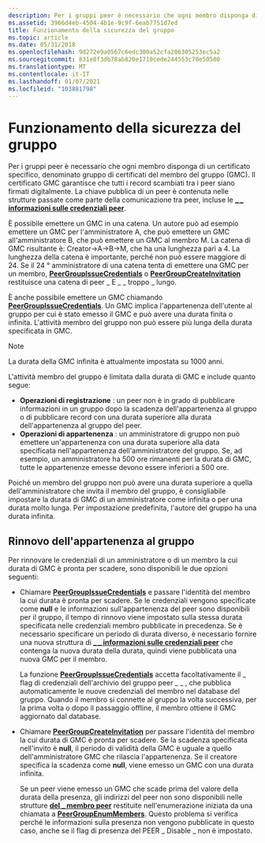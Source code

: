 ```yaml
---
description: Per i gruppi peer è necessario che ogni membro disponga di un certificato specifico, denominato gruppo di certificati del membro del gruppo (GMC).
ms.assetid: 3966d4eb-4504-4b1e-9c9f-6eab7751d7ed
title: Funzionamento della sicurezza del gruppo
ms.topic: article
ms.date: 05/31/2018
ms.openlocfilehash: 9d272e9a0567c6edc300a52cfa206305253ec5a2
ms.sourcegitcommit: 831e8f3db78ab820e1710cede244553c70e50500
ms.translationtype: MT
ms.contentlocale: it-IT
ms.lasthandoff: 01/07/2021
ms.locfileid: "103881798"
---
```

# <a name="how-group-security-works"></a>Funzionamento della sicurezza del gruppo

Per i gruppi peer è necessario che ogni membro disponga di un certificato specifico, denominato gruppo di certificati del membro del gruppo (GMC). Il certificato GMC garantisce che tutti i record scambiati tra i peer siano firmati digitalmente. La chiave pubblica di un peer è contenuta nelle strutture passate come parte della comunicazione tra peer, incluse le [**\_ \_ informazioni sulle credenziali peer**](/windows/desktop/api/P2P/ns-p2p-peer_credential_info).

È possibile emettere un GMC in una catena. Un autore può ad esempio emettere un GMC per l'amministratore A, che può emettere un GMC all'amministratore B, che può emettere un GMC al membro M. La catena di GMC risultante è: Creator->A->B->M, che ha una lunghezza pari a 4. La lunghezza della catena è importante, perché non può essere maggiore di 24. Se il 24 ° amministratore di una catena tenta di emettere una GMC per un membro, [**PeerGroupIssueCredentials**](/windows/desktop/api/P2P/nf-p2p-peergroupissuecredentials) o [**PeerGroupCreateInvitation**](/windows/desktop/api/P2P/nf-p2p-peergroupcreateinvitation) restituisce una catena di peer \_ E \_ \_ troppo \_ lungo.

È anche possibile emettere un GMC chiamando [**PeerGroupIssueCredentials**](/windows/desktop/api/P2P/nf-p2p-peergroupissuecredentials). Un GMC implica l'appartenenza dell'utente al gruppo per cui è stato emesso il GMC e può avere una durata finita o infinita. L'attività membro del gruppo non può essere più lunga della durata specificata in GMC.

> [!Note]  
> La durata della GMC infinita è attualmente impostata su 1000 anni.

 

L'attività membro del gruppo è limitata dalla durata di GMC e include quanto segue:

-   **Operazioni di registrazione** : un peer non è in grado di pubblicare informazioni in un gruppo dopo la scadenza dell'appartenenza al gruppo o di pubblicare record con una durata superiore alla durata dell'appartenenza al gruppo del peer.
-   **Operazioni di appartenenza** : un amministratore di gruppo non può emettere un'appartenenza con una durata superiore alla data specificata nell'appartenenza dell'amministratore del gruppo. Se, ad esempio, un amministratore ha 500 ore rimanenti per la durata di GMC, tutte le appartenenze emesse devono essere inferiori a 500 ore.

Poiché un membro del gruppo non può avere una durata superiore a quella dell'amministratore che invita il membro del gruppo, è consigliabile impostare la durata di GMC di un amministratore come infinita o per una durata molto lunga. Per impostazione predefinita, l'autore del gruppo ha una durata infinita.

## <a name="renewing-group-membership"></a>Rinnovo dell'appartenenza al gruppo

Per rinnovare le credenziali di un amministratore o di un membro la cui durata di GMC è pronta per scadere, sono disponibili le due opzioni seguenti:

-   Chiamare [**PeerGroupIssueCredentials**](/windows/desktop/api/P2P/nf-p2p-peergroupissuecredentials) e passare l'identità del membro la cui durata è pronta per scadere. Se le credenziali vengono specificate come **null** e le informazioni sull'appartenenza del peer sono disponibili per il gruppo, il tempo di rinnovo viene impostato sulla stessa durata specificata nelle credenziali membro pubblicate in precedenza. Se è necessario specificare un periodo di durata diverso, è necessario fornire una nuova struttura di [**\_ \_ informazioni sulle credenziali peer**](/windows/desktop/api/P2P/ns-p2p-peer_credential_info) che contenga la nuova durata della durata, quindi viene pubblicata una nuova GMC per il membro.

    La funzione [**PeerGroupIssueCredentials**](/windows/desktop/api/P2P/nf-p2p-peergroupissuecredentials) accetta facoltativamente il \_ flag di credenziali dell'archivio del gruppo peer \_ \_ , che pubblica automaticamente le nuove credenziali del membro nel database del gruppo. Quando il membro si connette al gruppo la volta successiva, per la prima volta o dopo il passaggio offline, il membro ottiene il GMC aggiornato dal database.

-   Chiamare [**PeerGroupCreateInvitation**](/windows/desktop/api/P2P/nf-p2p-peergroupcreateinvitation) per passare l'identità del membro la cui durata di GMC è pronta per scadere. Se la scadenza specificata nell'invito è **null**, il periodo di validità della GMC è uguale a quello dell'amministratore GMC che rilascia l'appartenenza. Se il creatore specifica la scadenza come **null**, viene emesso un GMC con una durata infinita.

    Se un peer viene emesso un GMC che scade prima del valore della durata della presenza, gli indirizzi del peer non sono disponibili nelle strutture [**del \_ membro peer**](/windows/desktop/api/P2P/ns-p2p-peer_member) restituite nell'enumerazione iniziata da una chiamata a [**PeerGroupEnumMembers**](/windows/desktop/api/P2P/nf-p2p-peergroupenummembers). Questo problema si verifica perché le informazioni sulla presenza non vengono pubblicate in questo caso, anche se il flag di presenza del PEER \_ Disable \_ non è impostato.

 

 



